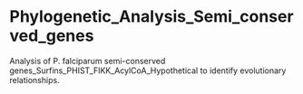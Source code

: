 # Phylogenetic_Analysis_Semi_conserved_genes
Analysis of P. falciparum semi-conserved genes_Surfins_PHIST_FIKK_AcylCoA_Hypothetical to identify evolutionary relationships.
